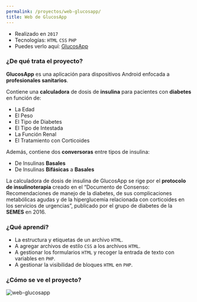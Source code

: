```yaml
---
permalink: /proyectos/web-glucosapp/
title: Web de GlucosApp
---
```


* Realizado en `2017`
* Tecnologías: `HTML` `CSS` `PHP`
* Puedes verlo aquí: [GlucosApp](glucosapp.com)

### ¿De qué trata el proyecto?

**GlucosApp** es una aplicación para dispositivos Android enfocada a **profesionales sanitarios**. 

Contiene una **calculadora** de dosis de **insulina** para pacientes con **diabetes** en función de:

- La Edad
- El Peso
- El Tipo de Diabetes
- El Tipo de Intestada
- La Función Renal
- El Tratamiento con Corticoides

Además, contiene dos **conversoras** entre tipos de insulina:

- De Insulinas **Basales**
- De Insulinas **Bifásicas** a **Basales**

La calculadora de dosis de insulina de GlucosApp se rige por el **protocolo de insulinoterapia** creado en el “Documento de Consenso: Recomendaciones de manejo de la diabetes, de sus complicaciones metabólicas agudas y de la hiperglucemia relacionada con corticoides en los servicios de urgencias”, publicado por el grupo de diabetes de la **SEMES** en 2016.

### ¿Qué aprendí?

- La estructura y etiquetas de un archivo `HTML`.
- A agregar archivos de estilo `CSS` a los archivos `HTML`.
- A gestionar los formularios `HTML` y recoger la entrada de texto con variables en `PHP`.
- A gestionar la visibilidad de bloques `HTML` en `PHP`.

### ¿Cómo se ve el proyecto?

![web-glucosapp](../images/web-glucosapp.png)
